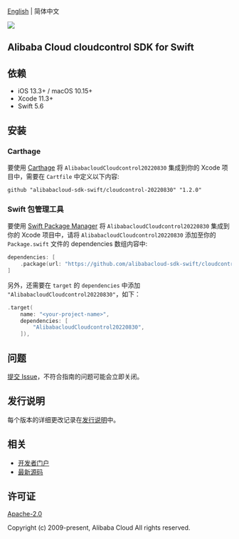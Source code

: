 [English](README.md) | 简体中文

![](https://aliyunsdk-pages.alicdn.com/icons/AlibabaCloud.svg)

## Alibaba Cloud cloudcontrol SDK for Swift

## 依赖

- iOS 13.3+ / macOS 10.15+
- Xcode 11.3+
- Swift 5.6

## 安装

### Carthage

要使用 [Carthage](https://github.com/Carthage/Carthage) 将 `AlibabacloudCloudcontrol20220830` 集成到你的 Xcode 项目中，需要在 `Cartfile` 中定义以下内容:

```ogdl
github "alibabacloud-sdk-swift/cloudcontrol-20220830" "1.2.0"
```

### Swift 包管理工具

要使用 [Swift Package Manager](https://swift.org/package-manager/) 将 `AlibabacloudCloudcontrol20220830` 集成到你的 Xcode 项目中，请将 `AlibabacloudCloudcontrol20220830` 添加至你的 `Package.swift` 文件的 dependencies 数组内容中:

```swift
dependencies: [
    .package(url: "https://github.com/alibabacloud-sdk-swift/cloudcontrol-20220830.git", from: "1.2.0")
]
```

另外，还需要在 `target` 的 `dependencies` 中添加 `"AlibabacloudCloudcontrol20220830"`，如下：

```swift
.target(
    name: "<your-project-name>",
    dependencies: [
        "AlibabacloudCloudcontrol20220830",
    ]),
```

## 问题

[提交 Issue](https://github.com/alibabacloud-sdk-swift/cloudcontrol-20220830/issues/new)，不符合指南的问题可能会立即关闭。

## 发行说明

每个版本的详细更改记录在[发行说明](./ChangeLog.txt)中。

## 相关

* [开发者门户](https://next.api.aliyun.com/home)
* [最新源码](https://github.com/alibabacloud-sdk-swift/cloudcontrol-20220830)

## 许可证

[Apache-2.0](http://www.apache.org/licenses/LICENSE-2.0)

Copyright (c) 2009-present, Alibaba Cloud All rights reserved.
